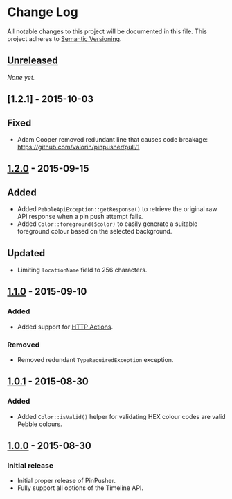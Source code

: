 # Change Log
All notable changes to this project will be documented in this file.
This project adheres to [Semantic Versioning](http://semver.org/).

## [Unreleased][unreleased]

*None yet.*

## [1.2.1] - 2015-10-03
## Fixed
- Adam Cooper removed redundant line that causes code breakage: <https://github.com/valorin/pinpusher/pull/1>

## [1.2.0] - 2015-09-15
## Added
- Added `PebbleApiException::getResponse()` to retrieve the original raw API response when a pin push attempt fails.
- Added `Color::foreground($color)` to easily generate a suitable foreground colour based on the selected background.

## Updated
- Limiting `locationName` field to 256 characters.

## [1.1.0] - 2015-09-10
### Added
- Added support for [HTTP Actions](https://developer.getpebble.com/guides/timeline/pin-structure/#http-actions).

### Removed
- Removed redundant `TypeRequiredException` exception.

## [1.0.1] - 2015-08-30
### Added
- Added `Color::isValid()` helper for validating HEX colour codes are valid Pebble colours.

## [1.0.0] - 2015-08-30
### Initial release
- Initial proper release of PinPusher.
- Fully support all options of the Timeline API.

[unreleased]: https://github.com/valorin/pinpusher/compare/v1.2.1...HEAD
[1.2.0]: https://github.com/valorin/pinpusher/compare/v1.2.0...v1.2.1
[1.2.0]: https://github.com/valorin/pinpusher/compare/v1.1.0...v1.2.0
[1.1.0]: https://github.com/valorin/pinpusher/compare/v1.0.1...v1.1.0
[1.0.1]: https://github.com/valorin/pinpusher/compare/v1.0.0...v1.0.1
[1.0.0]: https://github.com/valorin/pinpusher/compare/6a9c7db...v1.0.0
